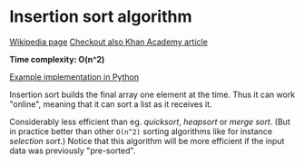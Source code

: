 # Insertion sort algorithm

[Wikipedia page](https://www.khanacademy.org/computing/computer-science/algorithms/insertion-sort/a/insertion-sort)
[Checkout also Khan Academy article](https://en.wikipedia.org/wiki/Insertion_sort)

**Time complexity: O(n^2)**

[Example implementation in Python](./insertion_sort.py)

Insertion sort builds the final array one element at the time. Thus it can work "online", meaning
that it can sort a list as it receives it.

Considerably less efficient than eg. _quicksort_, _heapsort_ or _merge sort_. (But in practice
better than other `O(n^2)` sorting algorithms like for instance _selection sort_.) Notice that this
algorithm will be more efficient if the input data was previously "pre-sorted".
